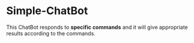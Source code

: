 # Simple-ChatBot
This ChatBot responds to **specific commands** and it will give appropriate results according to the commands.
